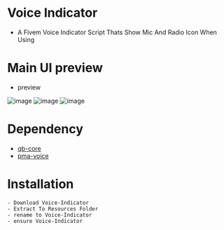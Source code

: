 # Voice Indicator
- A Fivem Voice Indicator Script Thats Show Mic And Radio Icon When Using

# Main UI preview
- preview

![image](https://i.imgur.com/TQ7hZVt.png)
![image](https://i.imgur.com/WN4rshn.png)
![image](https://i.imgur.com/MuVE5kF.png)

# Dependency
- [qb-core](https://github.com/qbcore-framework/qb-core)
- [pma-voice](https://github.com/AvarianKnight/pma-voice)
# Installation
```
- Download Voice-Indicator
- Extract To Resources Folder
- rename to Voice-Indicator
- ensure Voice-Indicator
```
